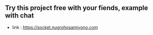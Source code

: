 ## Try this project free with your fiends, example with chat
- link : https://socket.nugrohosamiyono.com
